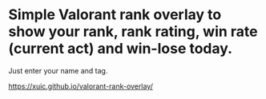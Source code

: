# Simple Valorant rank overlay to show your rank, rank rating, win rate (current act) and win-lose today.

Just enter your name and tag.

https://xuic.github.io/valorant-rank-overlay/
